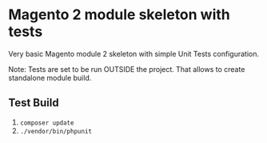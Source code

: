 # Magento 2 module skeleton with tests

Very basic Magento module 2 skeleton with simple Unit Tests configuration.

Note: Tests are set to be run OUTSIDE the project. That allows to create standalone module build.

## Test Build

1. `composer update`
2. `./vendor/bin/phpunit`
